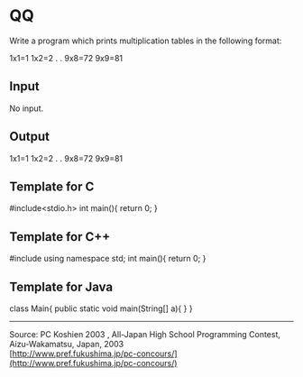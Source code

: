 
    
# QQ

Write a program which prints multiplication tables in the following format:

1x1=1 1x2=2 . . 9x8=72 9x9=81
## Input

No input.

## Output

1x1=1 1x2=2 . . 9x8=72 9x9=81
## Template for C

#include<stdio.h> int main(){ return 0; }
## Template for C++

#include<iostream> using namespace std; int main(){ return 0; }
## Template for Java

class Main{ public static void main(String[] a){ } }
* * *

Source: PC Koshien 2003 , All-Japan High School Programming Contest, Aizu-Wakamatsu, Japan, 2003  
  [http://www.pref.fukushima.jp/pc-concours/](http://www.pref.fukushima.jp/pc-concours/)

 
